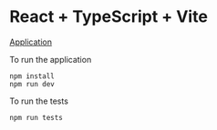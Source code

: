 # React + TypeScript + Vite

[Application](homepage.png)

To run the application

```
npm install
npm run dev
```

To run the tests

```
npm run tests
```
